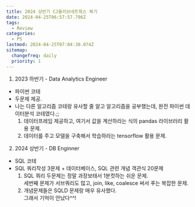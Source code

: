 ```yaml
---
title: 2024 상반기 CJ올리브네트웍스 복기
date: 2024-04-25T06:57:57.796Z
tags:
  - Review
categories:
  - PS
lastmod: 2024-04-25T07:04:30.074Z
sitemap:
  changefreq: daily
  priority: 1
---
```


1. 2023 하반기 - Data Analytics Engineer

- 파이썬 코테
- 두문제 제공.
- 나는 다른 알고리즘 코테랑 유사할 줄 알고 알고리즘을 공부했는데, 완전 파이썬 데이터분석 코테였다.;;
  1. 데이터프레임 제공하고, 여기서 값을 계산하라는 식의 pandas 라이브러리 활용 문제.
  2. 데이터를 주고 모델을 구축해서 학습하라는 tensorflow 활용 문제.

2. 2024 상반기 - DB Enginner

- SQL 코테
- SQL 쿼리작성 3문제 + 데이터베이스, SQL 관련 개념 객관식 20문제
  1. SQL 쿼리 두문제는 정말 과장보태서 1분컷하는 쉬운 문제.<br>
     세번째 문제가 서브쿼리도 많고, join, like, coalesce 써서 푸는 복잡한 문제.
  2. 개념문제들은 SQLD 문제랑 매우 유사했다. <br>그래서 기억이 안났다^^!
